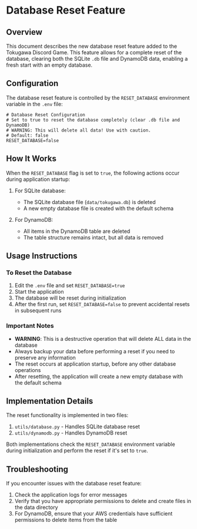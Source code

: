 # Database Reset Feature

## Overview
This document describes the new database reset feature added to the Tokugawa Discord Game. This feature allows for a complete reset of the database, clearing both the SQLite `.db` file and DynamoDB data, enabling a fresh start with an empty database.

## Configuration
The database reset feature is controlled by the `RESET_DATABASE` environment variable in the `.env` file:

```
# Database Reset Configuration
# Set to true to reset the database completely (clear .db file and DynamoDB)
# WARNING: This will delete all data! Use with caution.
# Default: false
RESET_DATABASE=false
```

## How It Works
When the `RESET_DATABASE` flag is set to `true`, the following actions occur during application startup:

1. For SQLite database:
   - The SQLite database file (`data/tokugawa.db`) is deleted
   - A new empty database file is created with the default schema

2. For DynamoDB:
   - All items in the DynamoDB table are deleted
   - The table structure remains intact, but all data is removed

## Usage Instructions

### To Reset the Database
1. Edit the `.env` file and set `RESET_DATABASE=true`
2. Start the application
3. The database will be reset during initialization
4. After the first run, set `RESET_DATABASE=false` to prevent accidental resets in subsequent runs

### Important Notes
- **WARNING**: This is a destructive operation that will delete ALL data in the database
- Always backup your data before performing a reset if you need to preserve any information
- The reset occurs at application startup, before any other database operations
- After resetting, the application will create a new empty database with the default schema

## Implementation Details
The reset functionality is implemented in two files:

1. `utils/database.py` - Handles SQLite database reset
2. `utils/dynamodb.py` - Handles DynamoDB reset

Both implementations check the `RESET_DATABASE` environment variable during initialization and perform the reset if it's set to `true`.

## Troubleshooting
If you encounter issues with the database reset feature:

1. Check the application logs for error messages
2. Verify that you have appropriate permissions to delete and create files in the data directory
3. For DynamoDB, ensure that your AWS credentials have sufficient permissions to delete items from the table